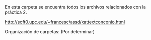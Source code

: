 En esta carpeta se encuentra todos los archivos relacionados con la práctica 2.

http://soft0.upc.edu/~francesc/assd/xattextconconio.html

Organización de carpetas: (Por determinar)
